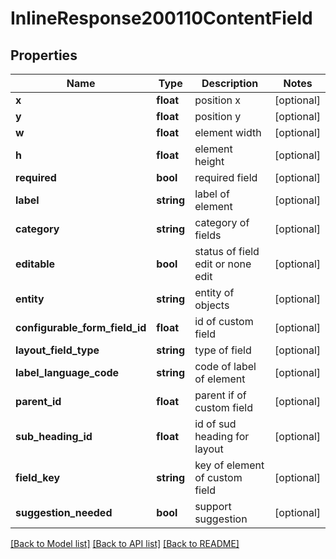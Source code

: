 # InlineResponse200110ContentField

## Properties
Name | Type | Description | Notes
------------ | ------------- | ------------- | -------------
**x** | **float** | position x | [optional] 
**y** | **float** | position y | [optional] 
**w** | **float** | element width | [optional] 
**h** | **float** | element height | [optional] 
**required** | **bool** | required field | [optional] 
**label** | **string** | label of element | [optional] 
**category** | **string** | category of fields | [optional] 
**editable** | **bool** | status of field edit or none edit | [optional] 
**entity** | **string** | entity of objects | [optional] 
**configurable_form_field_id** | **float** | id of custom field | [optional] 
**layout_field_type** | **string** | type of field | [optional] 
**label_language_code** | **string** | code of label of element | [optional] 
**parent_id** | **float** | parent if of custom field | [optional] 
**sub_heading_id** | **float** | id of sud heading for layout | [optional] 
**field_key** | **string** | key of element of custom field | [optional] 
**suggestion_needed** | **bool** | support suggestion | [optional] 

[[Back to Model list]](../../README.md#documentation-for-models) [[Back to API list]](../../README.md#documentation-for-api-endpoints) [[Back to README]](../../README.md)

